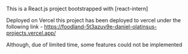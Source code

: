 This is a React.js project bootstrapped with [react-intern]

Deployed on Vercel
this project has been deployed to vercel under the following link - https://foodland-5t3azuv9e-daniel-olatinsus-projects.vercel.app/

Although, due of limited time, some features could not be implemented
